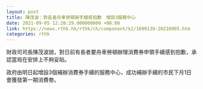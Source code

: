 ```yaml
---
layout: post
title: 陳茂波：對長者舟車勞頓辦手續感抱歉　增設3服務中心
date: 2021-09-05 12:28:29.000000000 +08:00
link: https://news.rthk.hk/rthk/ch/component/k2/1609139-20210905.htm
categories: rthk
---
```


財政司司長陳茂波說，對日前有長者要舟車勞頓辦理消費券申領手續感到抱歉，承認當局在安排上不夠妥貼。

政府由明日起增設3個補辦消費券手續的服務中心，成功補辦手續的市民下月1日會獲發第一期消費劵。
